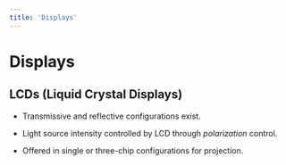 ```yaml
---
title: 'Displays'
---
```


# Displays

## LCDs (Liquid Crystal Displays)

- Transmissive and reflective configurations exist.
- Light source intensity controlled by LCD through _polarization_ control.

- Offered in single or three-chip configurations for projection.
